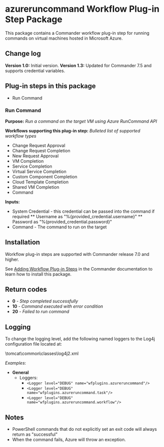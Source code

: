 # azureruncommand Workflow Plug-in Step Package

This package contains a Commander workflow plug-in step for running commands on virtual machines hosted in Microsoft Azure.

## Change log

**Version 1.0:** Initial version.
**Version 1.3:** Updated for Commander 7.5 and supports credential variables.

## Plug-in steps in this package
+ Run Command

### Run Command
**Purpose:** *Run a command on the target VM using Azure RunCommand API*

**Workflows supporting this plug-in step:** *Bulleted list of supported workflow types*

  * Change Request Approval
  * Change Request Completion
  * New Request Approval
  * VM Completion
  * Service Completion
  * Virtual Service Completion
  * Custom Component Completion
  * Cloud Template Completion
  * Shared VM Completion
  * Command

**Inputs:**
  * System Credential - this credential can be passed into the command if required
    ** Username as "%{provided_credential.username}"
    ** Password as "%{provided_credential.password}"
  * Command - The command to run on the target


## Installation

Workflow plug-in steps are supported with Commander release 7.0 and higher. 

See [Adding Workflow Plug-in Steps](https://docs.embotics.com/Commander/Using-Plug-In-WF-Steps.htm#Adding) in the Commander documentation to learn how to install this package. 

## Return codes

+ **0** - *Step completed successfully*
+ **10** - *Command executed with error condition*
+ **20** - *Failed to run command*

## Logging
To change the logging level, add the following named loggers to the Log4j configuration file located at: 

<vcommander-install>\tomcat\common\classes\log4j2.xml 

*Examples*:

+ **General**
    + Loggers:
      + `<Logger level="DEBUG" name="wfplugins.azureruncommand"/>`
      + `<Logger level="DEBUG" name="wfplugins.azureruncommand.task"/>`
      + `<Logger level="DEBUG" name="wfplugins.azureruncommand.workflow"/>`


## Notes
* PowerShell commands that do not explicitly set an exit code will always return as "successful"
* When the command fails, Azure will throw an exception.
